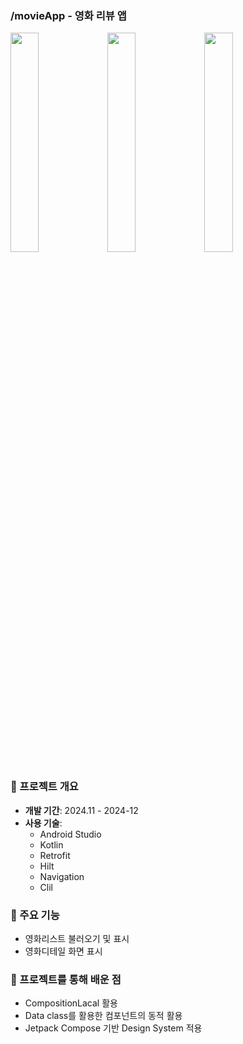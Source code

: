 
### /movieApp - 영화 리뷰 앱

<img src="https://github.com/user-attachments/assets/d10c8c14-7cfc-4628-be5e-8de357740411" width="30%" />
<img src="https://github.com/user-attachments/assets/3c034250-c1b8-464a-ba13-ef4dea8b40dc" width="30%" />
<img src="https://github.com/user-attachments/assets/852a43fe-e3b2-4e72-9485-89e2c2d8c4a8" width="30%" />


### 📅 프로젝트 개요

- **개발 기간**: 2024.11 - 2024-12 
- **사용 기술**: 
  - Android Studio
  - Kotlin
  - Retrofit
  - Hilt
  - Navigation
  - Clil

### 🚀 주요 기능

- 영화리스트 불러오기 및 표시
- 영화디테일 화면 표시


### 🚀 프로젝트를 통해 배운 점
- CompositionLacal 활용
- Data class를 활용한 컴포넌트의 동적 활용
- Jetpack Compose 기반 Design System 적용

